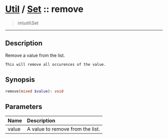 # [Util](Util.md) / [Set](Util-Set.md) :: remove
 > im\util\Set
____

## Description
Remove a value from the list.

    This will remove all occurences of the value.  

## Synopsis
```php
remove(mixed $value): void
```

## Parameters
| Name | Description |
| :--- | :---------- |
| value | A value to remove from the list. |
